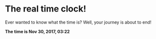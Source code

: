 # The real time clock!

Ever wanted to know what the time is? Well, your journey is about to end!

**The time is Nov 30, 2017, 03:22**